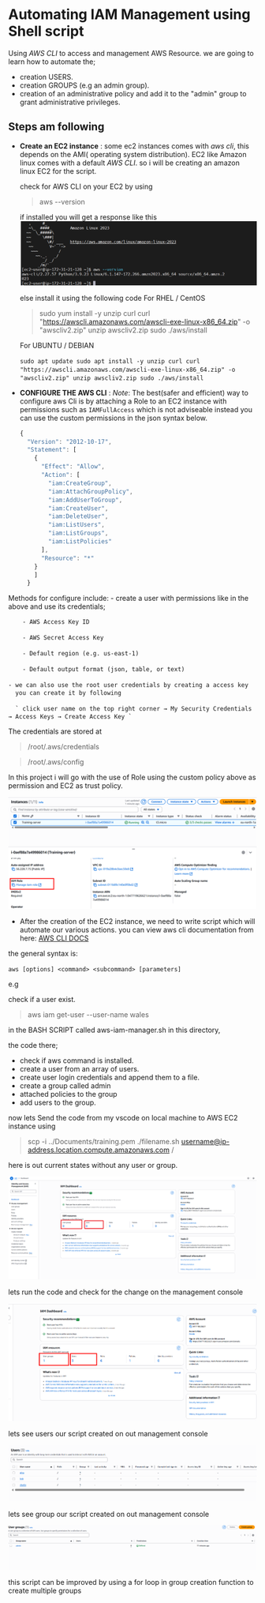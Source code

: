 # Automating IAM Management using Shell script

Using *AWS CLI* to access and management AWS Resource.
we are going to learn how to automate the;
 - creation USERS.
 - creation GROUPS (e.g an admin group).
 - creation of an administrative policy and add it to the "admin" group to grant administrative privileges.
 

 ## Steps am following

 - **Create an EC2 instance** :
     some ec2 instances comes with *aws cli*, this depends on the AMI( operating system distribution). EC2 like Amazon linux comes with a default *AWS CLI*. so i will be creating an amazon linux EC2 for the script.

     check for AWS CLI on your EC2 by using 
     > aws --version

     if installed you will get a response like this 
     ![aws cli is installed](./images/aws-version.png)

     else install it using the following code
     For RHEL / CentOS
     > sudo yum install -y unzip curl
     > curl "https://awscli.amazonaws.com/awscli-exe-linux-x86_64.zip" -o "awscliv2.zip"
     > unzip awscliv2.zip
     > sudo ./aws/install

    For UBUNTU / DEBIAN

    `
    sudo apt update
    sudo apt install -y unzip curl
    curl "https://awscli.amazonaws.com/awscli-exe-linux-x86_64.zip" -o "awscliv2.zip"
    unzip awscliv2.zip
    sudo ./aws/install
    `

- **CONFIGURE THE AWS CLI** : 
    *Note*: The best(safer and efficient) way to configure aws Cli is by attaching a Role to an EC2 instance with permissions such as `IAMFullAccess` which is not adviseable instead you can use the custom permissions in the json syntax below.
    ```javascript
    {
      "Version": "2012-10-17",
      "Statement": [
        {
          "Effect": "Allow",
          "Action": [
            "iam:CreateGroup",
            "iam:AttachGroupPolicy",
            "iam:AddUserToGroup",
            "iam:CreateUser",
            "iam:DeleteUser",
            "iam:ListUsers",
            "iam:ListGroups",
            "iam:ListPolicies"
          ],
          "Resource": "*"
        }
        ]
      }

    ```
Methods for configure include:
    - create a user with permissions like in the above and use its credentials;

        - AWS Access Key ID

        - AWS Secret Access Key

        - Default region (e.g. us-east-1)

        - Default output format (json, table, or text)
    
    - we can also use the root user credentials by creating a access key 
      you can create it by following  
      
      ` click user name on the top right corner → My Security Credentials → Access Keys → Create Access Key `

    
The credentials are stored at

>  /root/.aws/credentials

>  /root/.aws/config

In this project i will go with the use of Role using the custom policy above as permission and EC2 as trust policy.

![attached a role to EC2 for the management of iam](./images/attached-role-ec2.png)

- After the creation of the EC2 instance, we need to write script which will automate our various actions. 
 you can view aws cli documentation from here: [AWS CLI DOCS](https://docs.aws.amazon.com/cli/latest/reference/)

 the general syntax is:

 ` aws [options] <command> <subcommand> [parameters] `

 e.g

check if a user exist.

 > aws iam get-user --user-name wales

 in the BASH SCRIPT called aws-iam-manager.sh in this directory,

 the code there;

  - check if aws command is installed. 
  - create a user from an array of users.
  - create user login credentials and append them to a file.
  - create a group called admin
  - attached policies to the group 
  - add users to the group.

now lets Send the code from my vscode on local machine to AWS EC2 instance using

> scp -i ../Documents/training.pem ./filename.sh username@ip-address.location.compute.amazonaws.com /

here is out current states without any user or group.

![no group or user created yet](./images/Snipaste_2025-08-28_04-19-46.png)
  
lets run the code and check for the change on the management console

![Created three users and a group using a script](./images/user-automatically-created.png)

lets see users our script created on out management console

![show charlie, bob and alice as users from management console](./images/users-created-list.png)

lets see group our script created on out management console

![group created](./images/group-created.png)

this script can be improved by using a for loop in group creation function to create multiple groups 
